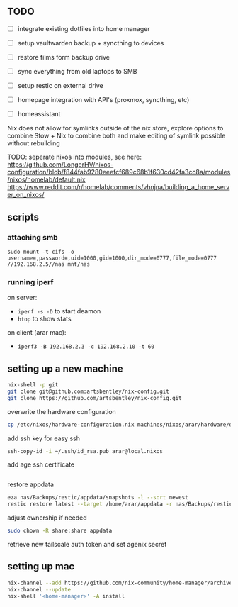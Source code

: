 ## TODO

- [ ] integrate existing dotfiles into home manager
- [ ] setup vaultwarden backup + syncthing to devices

- [ ] restore films form backup drive
- [ ] sync everything from old laptops to SMB
- [ ] setup restic on external drive

- [ ] homepage integration with API's (proxmox, syncthing, etc)
- [ ] homeassistant

Nix does not allow for symlinks outside of the nix store, explore options to
combine Stow + Nix to combine both and make editing of symlink possible without
rebuilding

TODO: seperate nixos into modules, see here:
https://github.com/LongerHV/nixos-configuration/blob/f844fab9280eeefcf689c68b1f630cd42fa3cc8a/modules/nixos/homelab/default.nix
https://www.reddit.com/r/homelab/comments/vhnjna/building_a_home_server_on_nixos/

## scripts

### attaching smb

`sudo mount -t cifs -o username=,password=,uid=1000,gid=1000,dir_mode=0777,file_mode=0777 //192.168.2.5//nas mnt/nas`

### running iperf

on server:

- `iperf -s -D` to start deamon
- `htop` to show stats

on client (arar mac):

- `iperf3 -B 192.168.2.3 -c 192.168.2.10 -t 60 `

## setting up a new machine

```bash
nix-shell -p git
git clone git@github.com:artsbentley/nix-config.git
git clone https://github.com/artsbentley/nix-config.git
```

overwrite the hardware configuration

```bash
cp /etc/nixos/hardware-configuration.nix machines/nixos/arar/hardware/default.nix
```

add ssh key for easy ssh

```bash
ssh-copy-id -i ~/.ssh/id_rsa.pub arar@local.nixos
```

add age ssh certificate

```bash

```

restore appdata

```bash
eza nas/Backups/restic/appdata/snapshots -l --sort newest
restic restore latest --target /home/arar/appdata -r nas/Backups/restic/appdata
```

adjust ownership if needed

```bash
sudo chown -R share:share appdata
```

retrieve new tailscale auth token and set agenix secret

## setting up mac

```bash
nix-channel --add https://github.com/nix-community/home-manager/archive/master.tar.gz home-manager
nix-channel --update
nix-shell '<home-manager>' -A install
```
